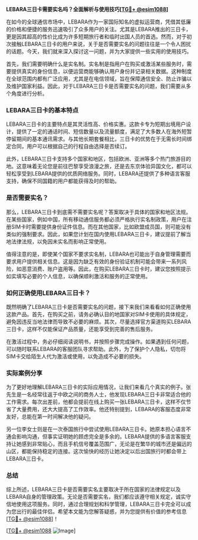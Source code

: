 **LEBARA三日卡需要实名吗？全面解析与使用技巧[[TG💪+ @esim1088](https://t.me/s/esim1088)]**

在如今的全球通信市场中，LEBARA作为一家国际知名的虚拟运营商，凭借其低廉的价格和便捷的服务迅速吸引了众多用户的关注。尤其是LEBARA推出的三日卡，更是因其超高的性价比成为许多短期旅行者和临时出国人员的首选。然而，对于初次接触LEBARA三日卡的用户来说，关于是否需要实名的问题往往是一个令人困扰的话题。今天，我们就来深入探讨这一问题，并为大家提供一些实用的使用技巧。

首先，我们需要明确什么是实名制。实名制是指用户在购买或激活某些服务时，需要提供真实的身份信息，以便运营商能够确认用户身份并记录相关数据。这种制度在全球范围内都有广泛应用，尤其是在电信领域，旨在保障通信安全、防止诈骗以及维护国家利益。因此，对于LEBARA三日卡是否需要实名的问题，我们需要从多个角度进行分析。

### LEBARA三日卡的基本特点

LEBARA三日卡的主要特点是其灵活性高、价格实惠。这款卡专为短期出境用户设计，提供了一定的通话时间、短信数量以及流量额度，满足了大多数人在海外短暂停留期间的基本通讯需求。与其他长期套餐相比，三日卡的优势在于无需长时间绑定合同，用户可以根据自己的行程自由选择是否续订。

此外，LEBARA三日卡支持多个国家和地区，包括欧洲、亚洲等多个热门旅游目的地。这意味着无论您是前往巴黎享受浪漫之旅，还是去东京体验异国文化，都可以轻松享受到LEBARA提供的优质网络服务。同时，LEBARA还提供了多种语言客服支持，确保不同国籍的用户都能获得及时的帮助。

### 是否需要实名？

那么，LEBARA三日卡到底需不需要实名呢？答案取决于具体的国家和地区法规。在某些国家，例如中国，所有移动通信服务都必须严格执行实名制政策，用户在注册SIM卡时需要提供身份证件信息。而在其他国家，比如欧盟成员国，则可能没有类似的强制要求。因此，如果您计划在国内使用LEBARA三日卡，建议提前了解当地法律法规，以免因未实名而影响正常使用。

值得注意的是，即使某个国家不要求实名制，LEBARA也可能出于自身管理需要而要求用户提供相关信息。这是因为缺乏有效的身份验证机制可能会带来一系列风险，如恶意消费、账户盗用等。因此，在购买LEBARA三日卡时，建议您按照提示如实填写必要的个人信息，以确保顺利激活和服务的正常使用。

### 如何正确使用LEBARA三日卡？

既然明确了LEBARA三日卡是否需要实名的问题，接下来我们来看看如何正确使用这款产品。首先，在购买之前，请务必确认目的地国家对SIM卡使用的具体规定，避免因违反当地法律而导致不必要的麻烦。其次，尽量选择官方渠道购买LEBARA三日卡，这样不仅能保证产品质量，还能享受到完善的售后服务。

在激活过程中，务必仔细阅读说明书，并按照步骤完成操作。如果遇到任何问题，可以随时联系LEBARA的客服团队寻求帮助。此外，为了保护个人隐私，切勿将SIM卡交给陌生人代为激活或使用，以免造成不必要的损失。

### 实际案例分享

为了更好地理解LEBARA三日卡的实际应用情况，让我们来看几个真实的例子。张先生是一名经常往返于中欧之间的商务人士，他发现LEBARA三日卡非常适合他的工作需求。每次出差前，他都会提前在线上购买一张LEBARA三日卡，这样不仅节省了大量费用，还大大提高了工作效率。他还特别提到，LEBARA的客服态度非常友好，总能在第一时间解决他的疑问。

另一位李女士则是在一次泰国旅行中尝试使用LEBARA三日卡。她原本担心语言不通会影响沟通，但事实证明她的顾虑完全是多余的。LEBARA提供的多语言客服支持让她感到非常贴心，而且手机信号覆盖范围广，无论是在繁华的城市还是偏远的山区，都能保持稳定的连接。这次愉快的经历让她决定以后出国旅行时都会带上LEBARA三日卡。

### 总结

综上所述，LEBARA三日卡是否需要实名主要取决于所在国家的法律规定以及LEBARA自身的管理政策。无论是否需要实名，我们都应该遵守相关规定，诚实守信地使用这项服务。同时，通过合理规划和科学管理，LEBARA三日卡完全可以成为您出行的最佳伴侣。希望本文能为您解答疑惑，并为您提供有价值的参考信息[[TG💪+ @esim1088](https://t.me/s/esim1088)]！

[[TG💪+ @esim1088](https://t.me/s/esim1088) ![Image](https://i.postimg.cc/4NQfJmqS/Snipaste-2025-05-13-00-14-12.png)]